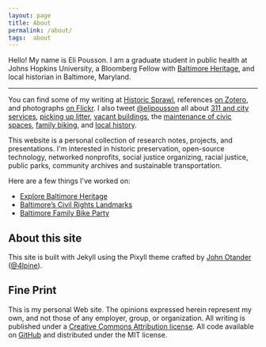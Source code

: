 ```yaml
---
layout: page
title: About
permalink: /about/
tags:  about
---
```


Hello! My name is Eli Pousson. I am a graduate student in public health at Johns Hopkins University, a Bloomberg Fellow with [Baltimore Heritage](http://baltimoreheritage.org), and local historian in Baltimore, Maryland.

---

You can find some of my writing at [Historic Sprawl](https://historicsprawl.wordpress.com/), references [on Zotero](https://www.zotero.org/elipousson), and photographs [on Flickr](http://flickr.com/photos/baltimoreheritage/). I also tweet [@elipousson](http://twitter.com/elipousson) all about [311 and city services](https://twitter.com/hashtag/baltimore311), [picking up litter](https://twitter.com/hashtag/riseandpickuplitter), [vacant buildings](https://twitter.com/hashtag/vacants101), the [maintenance of civic spaces](https://twitter.com/hashtag/maintaincivicspaces), [family biking](https://twitter.com/hashtag/bikemorefamily), and [local history](https://twitter.com/hashtag/bmorehistoric).

This website is a personal collection of research notes, projects, and presentations. I'm interested in historic preservation, open-source technology, networked nonprofits, social justice organizing, racial justice, public parks, community archives and sustainable transportation.

Here are a few things I've worked on:

- [Explore Baltimore Heritage](http://explore.baltimoreheritage.org)
- [Baltimore’s Civil Rights Landmarks](http://baltimoreheritage.github.io/civil-rights-heritage/)
- [Baltimore Family Bike Party](https://baltimorefamilybikeparty.wordpress.com)

## About this site

This site is built with Jekyll using the Pixyll theme crafted by [John Otander](http://johnotander.com) ([@4lpine](https://twitter.com/4lpine)).

## Fine Print

This is my personal Web site. The opinions expressed herein represent my own, and not those of any employer, group, or organization. All writing is published under a [Creative Commons Attribution license](https://creativecommons.org/licenses/by/3.0/us/). All code available on [GitHub](https://github.com/elipousson/elipousson.github.io) and distributed under the MIT license.

